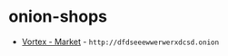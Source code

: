 # onion-shops

*   [Vortex - Market](http://dfdseeewwerwerxdcsd.onion) - `http://dfdseeewwerwerxdcsd.onion`
